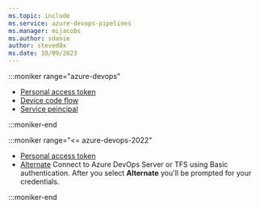 ```yaml
---
ms.topic: include
ms.service: azure-devops-pipelines
ms.manager: mijacobs
ms.author: sdanie
author: steved0x
ms.date: 10/09/2023
---
```


:::moniker range="azure-devops"

* [Personal access token](../personal-access-token-agent-registration.md)
* [Device code flow](../device-code-flow-agent-registration.md)
* [Service peincipal](../service-principal-agent-registration.md)

:::moniker-end

:::moniker range="<= azure-devops-2022"

* [Personal access token](../personal-access-token-agent-registration.md)
* [Alternate](../agent-authentication-options.md#alternate-alt) Connect to Azure DevOps Server or TFS using Basic authentication. After you select **Alternate** you'll be prompted for your credentials.

:::moniker-end
